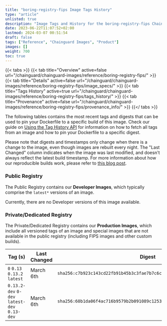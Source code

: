 ```yaml
---
title: "boring-registry-fips Image Tags History"
type: "article"
unlisted: true
description: "Image Tags and History for the boring-registry-fips Chainguard Image"
date: 2023-06-22T11:07:52+02:00
lastmod: 2024-03-07 00:51:54
draft: false
tags: ["Reference", "Chainguard Images", "Product"]
images: []
weight: 700
toc: true
---
```


{{< tabs >}}
{{< tab title="Overview" active=false url="/chainguard/chainguard-images/reference/boring-registry-fips/" >}}
{{< tab title="Details" active=false url="/chainguard/chainguard-images/reference/boring-registry-fips/image_specs/" >}}
{{< tab title="Tags History" active=true url="/chainguard/chainguard-images/reference/boring-registry-fips/tags_history/" >}}
{{< tab title="Provenance" active=false url="/chainguard/chainguard-images/reference/boring-registry-fips/provenance_info/" >}}
{{</ tabs >}}

The following tables contains the most recent tags and digests that can be used to pin your Dockerfile to a specific build of this image. Check our guide on [Using the Tag History API](/chainguard/chainguard-images/using-the-tag-history-api/) for information on how to fetch all tags from an image and how to pin your Dockerfile to a specific digest.

Please note that digests and timestamps only change when there is a change to the image, even though images are rebuilt every night. The "Last Changed" column indicates when the image was last modified, and doesn't always reflect the latest build timestamp. For more information about how our reproducible builds work, please refer to [this blog post](https://www.chainguard.dev/unchained/reproducing-chainguards-reproducible-image-builds).

### Public Registry
The Public Registry contains our **Developer Images**, which typically comprise the `latest*` versions of an image.

Currently, there are no Developer versions of this image available.

### Private/Dedicated Registry
The Private/Dedicated Registry contains our **Production Images**, which include all versioned tags of an image and special images that are not available in the public registry (including FIPS images and other custom builds).

| Tag (s)                                       | Last Changed | Digest                                                                    |
|-----------------------------------------------|--------------|---------------------------------------------------------------------------|
|  `0` `0.13` `0.13.2` `latest`                 | March 6th    | `sha256:c7b923c143cd22fb91b45b3c3fae7b7c6c70bc404899b3e7ccb52ac090cbba29` |
|  `0.13.2-dev` `0-dev` `latest-dev` `0.13-dev` | March 6th    | `sha256:60b1da06f4ac716b9579b2b091089c1253ef9e4c1a222b182647c95163f3d69c` |

